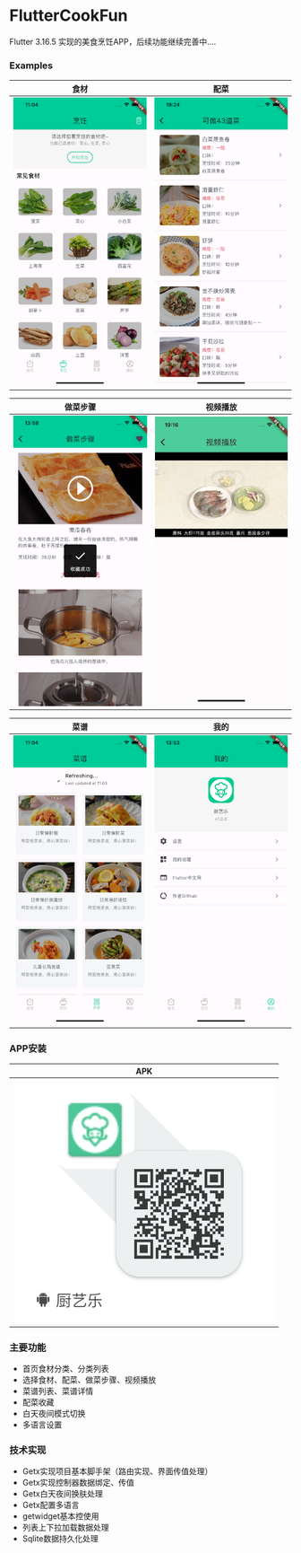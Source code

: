 # FlutterCookFun
Flutter 3.16.5 实现的美食烹饪APP，后续功能继续完善中....

 ### Examples
| 食材 | 配菜 |
| -- | -- |
|![image](https://github.com/developerjet/FlutterCookFun/blob/main/ScreenShot/iPhone_01.png)|![image](https://github.com/developerjet/FlutterCookFun/blob/main/ScreenShot/iPhone_03.png)|

| 做菜步骤 | 视频播放 |
| -- | -- |
|![image](https://github.com/developerjet/FlutterCookFun/blob/main/ScreenShot/iPhone_02.png)|![image](https://github.com/developerjet/FlutterCookFun/blob/main/ScreenShot/iPhone_06.jpg)|

| 菜谱 | 我的 |
| -- | -- |
|![image](https://github.com/developerjet/FlutterCookFun/blob/main/ScreenShot/iPhone_04.png)|![image](https://github.com/developerjet/FlutterCookFun/blob/main/ScreenShot/iPhone_05.png)|

### APP安装
| APK |
| -- |
|![image](https://github.com/developerjet/FlutterCookFun/blob/main/ScreenShot/Install_apk.jpg)|


### 主要功能
- 首页食材分类、分类列表
- 选择食材、配菜、做菜步骤、视频播放
- 菜谱列表、菜谱详情
- 配菜收藏
- 白天夜间模式切换
- 多语言设置

### 技术实现
- Getx实现项目基本脚手架（路由实现、界面传值处理）
- Getx实现控制器数据绑定、传值 
- Getx白天夜间换肤处理
- Getx配置多语言
- getwidget基本控使用
- 列表上下拉加载数据处理
- Sqlite数据持久化处理

